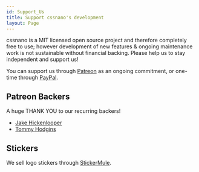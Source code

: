 ```yaml
---
id: Support_Us
title: Support cssnano's development
layout: Page
---
```


cssnano is a MIT licensed open source project and therefore completely free
to use; however development of new features & ongoing maintenance work is not
sustainable without financial backing. Please help us to stay independent and
support us!

You can support us through [Patreon](https://www.patreon.com/beneb) as an
ongoing commitment, or one-time through [PayPal](https://www.paypal.me/benebinfo).


## Patreon Backers

A huge THANK YOU to our recurring backers!

- [Jake Hickenlooper](https://twitter.com/jkenlooper)
- [Tommy Hodgins](https://twitter.com/innovati)


## Stickers

We sell logo stickers through [StickerMule](https://www.stickermule.com/uk/marketplace/11086-cssnano).

